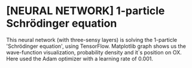 # [NEURAL NETWORK] 1-particle Schrödinger equation
This neural network (with three-sensy layers) is solving the 1-particle 'Schrödinger equation', using TensorFlow. Matplotlib graph shows us the wave-function visualization, probability density and it`s position on OX. Here used the Adam optimizer with a learning rate of 0.001.
